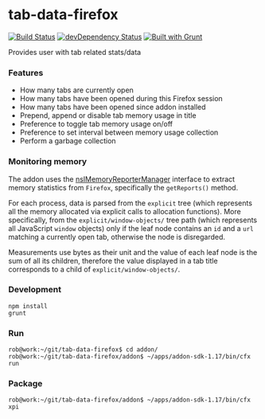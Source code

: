 tab-data-firefox
================

[![Build Status](https://travis-ci.org/bobbyrne01/tab-data-firefox.svg?branch=master)](https://travis-ci.org/bobbyrne01/tab-data-firefox)
[![devDependency Status](https://david-dm.org/bobbyrne01/tab-data-firefox/dev-status.svg)](https://david-dm.org/bobbyrne01/tab-data-firefox#info=devDependencies)
[![Built with Grunt](https://cdn.gruntjs.com/builtwith.png)](http://gruntjs.com/)

Provides user with tab related stats/data

### Features

* How many tabs are currently open
* How many tabs have been opened during this Firefox session
* How many tabs have been opened since addon installed
* Prepend, append or disable tab memory usage in title
* Preference to toggle tab memory usage on/off
* Preference to set interval between memory usage collection
* Perform a garbage collection

### Monitoring memory 

The addon uses the [nsIMemoryReporterManager](https://developer.mozilla.org/en-US/docs/Mozilla/Tech/XPCOM/Reference/Interface/nsIMemoryReporterManager) interface to extract memory statistics from `Firefox`, specifically the `getReports()` method.

For each process, data is parsed from the `explicit` tree (which represents all the memory allocated via explicit calls to allocation functions). More specifically, from the `explicit/window-objects/` tree path (which represents all JavaScript `window` objects) only if the leaf node contains an `id` and a `url` matching a currently open tab, otherwise the node is disregarded.

Measurements use bytes as their unit and the value of each leaf node is the sum of all its children, therefore the value displayed in a tab title corresponds to a child of `explicit/window-objects/`.

### Development

    npm install
    grunt
    
### Run

    rob@work:~/git/tab-data-firefox$ cd addon/
    rob@work:~/git/tab-data-firefox/addon$ ~/apps/addon-sdk-1.17/bin/cfx run

### Package

    rob@work:~/git/tab-data-firefox/addon$ ~/apps/addon-sdk-1.17/bin/cfx xpi
